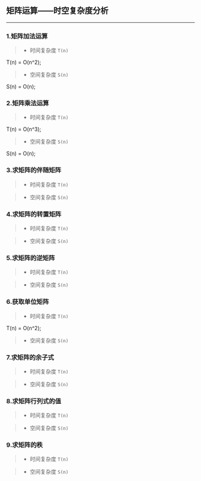 ## 矩阵运算——时空复杂度分析
------
### 1.矩阵加法运算
> * 时间复杂度 `T(n)`

T(n) = O(n^2);

> * 空间复杂度 `S(n)`

S(n) = O(n);

### 2.矩阵乘法运算
> * 时间复杂度 `T(n)`

T(n) = O(n^3);

> * 空间复杂度 `S(n)`

S(n) = O(n);

### 3.求矩阵的伴随矩阵
> * 时间复杂度 `T(n)`



> * 空间复杂度 `S(n)`



### 4.求矩阵的转置矩阵
> * 时间复杂度 `T(n)`



> * 空间复杂度 `S(n)`



### 5.求矩阵的逆矩阵
> * 时间复杂度 `T(n)`



> * 空间复杂度 `S(n)`



### 6.获取单位矩阵
> * 时间复杂度 `T(n)`

T(n) = O(n^2);

> * 空间复杂度 `S(n)`



### 7.求矩阵的余子式
> * 时间复杂度 `T(n)`



> * 空间复杂度 `S(n)`



### 8.求矩阵行列式的值
> * 时间复杂度 `T(n)`



> * 空间复杂度 `S(n)`



### 9.求矩阵的秩
> * 时间复杂度 `T(n)`


> * 空间复杂度 `S(n)`
